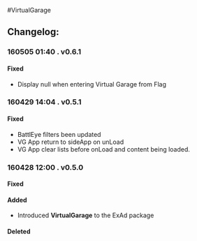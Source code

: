 #VirtualGarage  
## Changelog:    
 
### 160505 01:40 . v0.6.1  
#### Fixed 
* Display null when entering Virtual Garage from Flag

### 160429 14:04 . v0.5.1   
#### Fixed  
* BattlEye filters been updated  
* VG App return to sideApp on unLoad  
* VG App clear lists before onLoad and content being loaded. 

### 160428 12:00 . v0.5.0  
#### Fixed  
#### Added  
* Introduced **VirtualGarage** to the ExAd package
#### Deleted  
